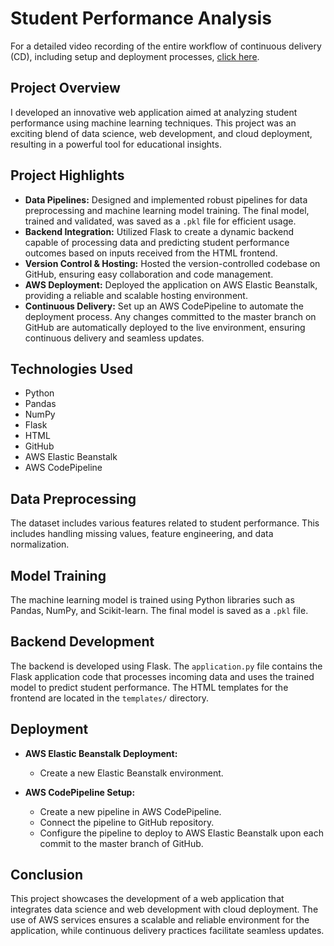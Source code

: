 # Student Performance Analysis

For a detailed video recording of the entire workflow of continuous delivery (CD), including setup and deployment processes, [click here](https://drive.google.com/file/d/1UaRAXpavmRXLuoK0jt8q6FpiepOG34t0/view?usp=sharing).

## Project Overview

I developed an innovative web application aimed at analyzing student performance using machine learning techniques. This project was an exciting blend of data science, web development, and cloud deployment, resulting in a powerful tool for educational insights.

## Project Highlights

- **Data Pipelines:** Designed and implemented robust pipelines for data preprocessing and machine learning model training. The final model, trained and validated, was saved as a `.pkl` file for efficient usage.
- **Backend Integration:** Utilized Flask to create a dynamic backend capable of processing data and predicting student performance outcomes based on inputs received from the HTML frontend.
- **Version Control & Hosting:** Hosted the version-controlled codebase on GitHub, ensuring easy collaboration and code management.
- **AWS Deployment:** Deployed the application on AWS Elastic Beanstalk, providing a reliable and scalable hosting environment.
- **Continuous Delivery:** Set up an AWS CodePipeline to automate the deployment process. Any changes committed to the master branch on GitHub are automatically deployed to the live environment, ensuring continuous delivery and seamless updates.

## Technologies Used

- Python
- Pandas
- NumPy
- Flask
- HTML
- GitHub
- AWS Elastic Beanstalk
- AWS CodePipeline

## Data Preprocessing

The dataset includes various features related to student performance. This includes handling missing values, feature engineering, and data normalization.

## Model Training

The machine learning model is trained using Python libraries such as Pandas, NumPy, and Scikit-learn. The final model is saved as a `.pkl` file.

## Backend Development

The backend is developed using Flask. The `application.py` file contains the Flask application code that processes incoming data and uses the trained model to predict student performance. The HTML templates for the frontend are located in the `templates/` directory.

## Deployment

- **AWS Elastic Beanstalk Deployment:**
    - Create a new Elastic Beanstalk environment.

- **AWS CodePipeline Setup:**
    - Create a new pipeline in AWS CodePipeline.
    - Connect the pipeline to GitHub repository.
    - Configure the pipeline to deploy to AWS Elastic Beanstalk upon each commit to the master branch of GitHub.

## Conclusion

This project showcases the development of a web application that integrates data science and web development with cloud deployment. The use of AWS services ensures a scalable and reliable environment for the application, while continuous delivery practices facilitate seamless updates.